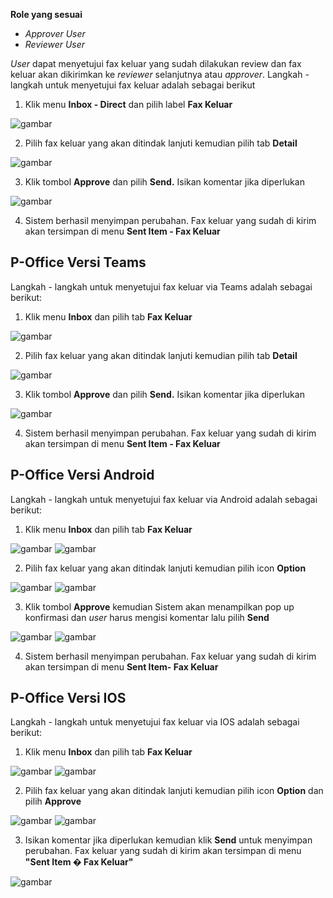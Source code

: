 **Role yang sesuai**

- *Approver User*
- *Reviewer User*

*User* dapat menyetujui fax keluar yang sudah dilakukan review dan fax keluar akan dikirimkan ke *reviewer* selanjutnya atau *approver*. Langkah - langkah untuk menyetujui fax keluar adalah sebagai berikut

1. Klik menu **Inbox - Direct** dan pilih label **Fax Keluar**

![gambar](FaxKeluar/FK_Web/FK33.jpg)

2. Pilih fax keluar yang akan ditindak lanjuti kemudian pilih tab **Detail**

![gambar](FaxKeluar/FK_Web/FK34.jpg)

3. Klik tombol **Approve** dan pilih **Send.** Isikan komentar jika diperlukan

![gambar](FaxKeluar/FK_Web/FK35.jpg)

4. Sistem berhasil menyimpan perubahan. Fax keluar yang sudah di kirim akan tersimpan di menu **Sent Item - Fax Keluar**


## **P-Office Versi Teams**

Langkah - langkah untuk menyetujui fax keluar via Teams adalah sebagai berikut:

1. Klik menu **Inbox** dan pilih tab **Fax Keluar**

![gambar](FaxKeluar/FK_Teams/FK36.png)

2. Pilih fax keluar yang akan ditindak lanjuti kemudian pilih tab **Detail**

![gambar](FaxKeluar/FK_Teams/FK37.png)

3. Klik tombol **Approve** dan pilih **Send.** Isikan komentar jika diperlukan

![gambar](FaxKeluar/FK_Teams/FK38.png)

4. Sistem berhasil menyimpan perubahan. Fax keluar yang sudah di kirim akan tersimpan di menu **Sent Item - Fax Keluar**

## **P-Office Versi Android**

Langkah - langkah untuk menyetujui fax keluar via Android adalah sebagai berikut:

1. Klik menu **Inbox** dan pilih tab **Fax Keluar**

![gambar](FaxKeluar/FK_Android/SetujuFK/A01.jpg) ![gambar](FaxKeluar/FK_Android/SetujuFK/A02.jpg)

2. Pilih fax keluar yang akan ditindak lanjuti kemudian pilih icon **Option**
   
![gambar](FaxKeluar/FK_Android/SetujuFK/A3.jpg) ![gambar](FaxKeluar/FK_Android/SetujuFK/A03.jpg)

3. Klik tombol **Approve** kemudian Sistem akan menampilkan pop up konfirmasi dan _user_ harus mengisi komentar lalu pilih **Send**
   
![gambar](FaxKeluar/FK_Android/SetujuFK/A04.jpg) ![gambar](FaxKeluar/FK_Android/SetujuFK/A05.jpg)

4. Sistem berhasil menyimpan perubahan. Fax keluar yang sudah di kirim akan tersimpan di menu **Sent Item- Fax Keluar**

## **P-Office Versi IOS**

Langkah - langkah untuk menyetujui fax keluar via IOS adalah sebagai berikut:

1. Klik menu **Inbox** dan pilih tab **Fax Keluar**

![gambar](FaxKeluar/FK_IOS/FK-25.1.png) ![gambar](FaxKeluar/FK_IOS/FK-25.2.png)

2. Pilih fax keluar yang akan ditindak lanjuti kemudian pilih icon **Option** dan pilih **Approve**

![gambar](FaxKeluar/FK_IOS/FK-26.1.png) ![gambar](FaxKeluar/FK_IOS/FK-26.2.png)

3.	Isikan komentar jika diperlukan kemudian klik **Send** untuk menyimpan perubahan. Fax keluar yang sudah di kirim akan tersimpan di menu **"Sent Item � Fax Keluar"** 

![gambar](FaxKeluar/FK_IOS/FK-27.png)